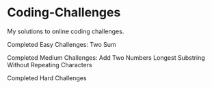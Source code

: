 # Coding-Challenges
My solutions to online coding challenges.

Completed Easy Challenges:
Two Sum

Completed Medium Challenges:
Add Two Numbers
Longest Substring Without Repeating Characters

Completed Hard Challenges

